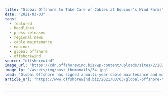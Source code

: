 ```yaml
---
title: "Global Offshore to Take Care of Cables at Equinor’s Wind Farms"
date: "2021-03-03"
tags: 
  - featured
  - headlines
  - press releases
  - regional news
  - cable maintenance
  - equinor
  - global offshore
  - offshorewind
source: "offshorewind"
image_url: "https://cdn.offshorewind.biz/wp-content/uploads/sites/2/2021/03/02140047/Global-Offshore-to-Take-Care-of-Cables-at-Equinors-Wind-Frams.jpg"
image_fp: "/assets/img/post_thumbnails/34.jpg"
lead: "Global Offshore has signed a multi-year cable maintenance and management framework agreement with Equinor"
article_url: "https://www.offshorewind.biz/2021/03/03/global-offshore-to-take-care-of-cables-at-equinors-wind-farms/"
---
```


---
